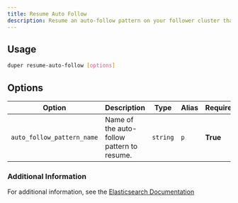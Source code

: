 ```yaml
---
title: Resume Auto Follow
description: Resume an auto-follow pattern on your follower cluster that has been paused with the pause-auto-follow command. When this command runs, the auto-follow pattern will resume configuring following indices for newly created indices on your leader cluster that match its patterns. Indices created on your leader cluster that match the auto-follow pattern while the pattern was paused will also be followed, unless they have been deleted or closed in the meantime.
---
```


## Usage

```sh
duper resume-auto-follow [options]
```

## Options

| Option | Description | Type | Alias | Required |
| -------- | ----------- | ------- | ------ | ------- |
| `auto_follow_pattern_name` | Name of the auto-follow pattern to resume. | `string` | `p` | **True** |

### Additional Information

For additional information, see the [Elasticsearch Documentation](https://www.elastic.co/guide/en/elasticsearch/reference/current/ccr-resume-auto-follow-pattern.html)
